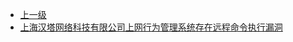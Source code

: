 * [上一级](docs/wy876_poc/)
* [上海汉塔网络科技有限公司上网行为管理系统存在远程命令执行漏洞](docs/wy876_poc/%E4%B8%8A%E6%B5%B7%E6%B1%89%E5%A1%94/%E4%B8%8A%E6%B5%B7%E6%B1%89%E5%A1%94%E7%BD%91%E7%BB%9C%E7%A7%91%E6%8A%80%E6%9C%89%E9%99%90%E5%85%AC%E5%8F%B8%E4%B8%8A%E7%BD%91%E8%A1%8C%E4%B8%BA%E7%AE%A1%E7%90%86%E7%B3%BB%E7%BB%9F%E5%AD%98%E5%9C%A8%E8%BF%9C%E7%A8%8B%E5%91%BD%E4%BB%A4%E6%89%A7%E8%A1%8C%E6%BC%8F%E6%B4%9E.md)
